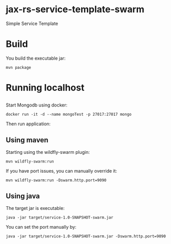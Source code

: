 # jax-rs-service-template-swarm
Simple Service Template

# Build
You build the executable jar:
~~~
mvn package
~~~

# Running localhost

##
Start Mongodb using docker:
~~~
docker run -it -d --name mongoTest -p 27017:27017 mongo
~~~

Then run application:

## Using maven
Starting using the wildfly-swarm plugin:
~~~
mvn wildfly-swarm:run
~~~

If you have port issues, you can manually override it:
~~~
mvn wildfly-swarm:run -Dswarm.http.port=9090
~~~

## Using java
The target jar is executable:
~~~
java -jar target/service-1.0-SNAPSHOT-swarm.jar
~~~

You can set the port manually by:
~~~
java -jar target/service-1.0-SNAPSHOT-swarm.jar -Dswarm.http.port=9090
~~~

